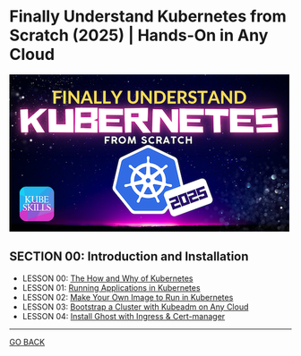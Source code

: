 # Finally Understand Kubernetes from Scratch (2025) | Hands-On in Any Cloud

![Kubernetes from Scratch Cover](../kubernetes-from-scratch-cover.png)

## SECTION 00: Introduction and Installation

- LESSON 00: [The How and Why of Kubernetes](The-why-and-how-of-Kubernetes.md)
- LESSON 01: [Running Applications in Kubernetes](Running-applications-in-Kubernetes.md)
- LESSON 02: [Make Your Own Image to Run in Kubernetes](Making-your-own-image-to-run-in-kubernetes.md)
- LESSON 03: [Bootstrap a Cluster with Kubeadm on Any Cloud](boostrap-cluster-with-kubeadm-on-any-cloud.md)
- LESSON 04: [Install Ghost with Ingress & Cert-manager](ghost-with-ingress-and-cert-manager.md)

---

[GO BACK](../README.md)